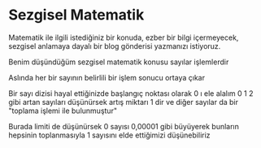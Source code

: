 # Sezgisel Matematik
Matematik ile ilgili istediğiniz bir konuda, ezber bir bilgi içermeyecek, sezgisel anlamaya dayalı bir blog gönderisi yazmanızı istiyoruz.

Benim düşündüğüm sezgisel matematik konusu sayılar işlemlerdir

Aslında her bir sayının belirlili bir işlem sonucu ortaya çıkar
 
 Bir sayı dizisi hayal ettiğinizde başlangıç noktası olarak 0 ı ele alalım 0 1 2 gibi artan sayıları düşünürsek artış miktarı 1 dir ve diğer sayılar da bir "toplama işlemi ile bulunmuştur"

 Burada limiti de düşünürsek 0 sayısı 0,00001 gibi büyüyerek bunların hepsinin toplanmasıyla 1 sayısını elde ettiğimizi düşünebiliriz
 